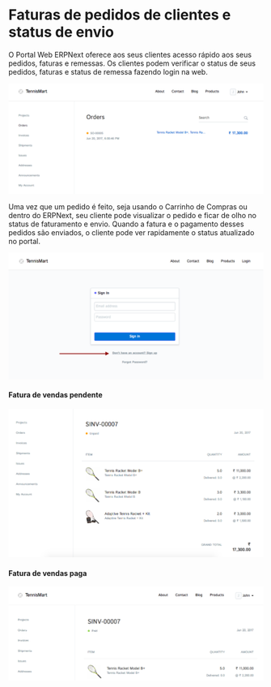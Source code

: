 # Faturas de pedidos de clientes e status de envio



O Portal Web ERPNext oferece aos seus clientes acesso rápido aos seus pedidos, faturas e remessas. Os clientes podem verificar o status de seus pedidos, faturas e status de remessa fazendo login na web.


![Portal do cliente](/files/portal-menu.png)


Uma vez que um pedido é feito, seja usando o Carrinho de Compras ou dentro do ERPNext, seu cliente pode visualizar o pedido e ficar de olho no status de faturamento e envio. Quando a fatura e o pagamento desses pedidos são enviados, o cliente pode ver rapidamente o status atualizado no portal.


![Portal do cliente](/files/website-login.png)


#### Fatura de vendas pendente


![Portal do Cliente](/files/invoice-unpaid.png)


#### Fatura de vendas paga


![Portal do Cliente](/files/invoice-paid.png)



